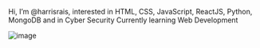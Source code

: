Hi, I’m @harrisrais, 
interested in HTML, CSS, JavaScript, ReactJS, Python, MongoDB and in Cyber Security
Currently learning Web Development

![image](https://github.com/harrisrais/harrisrais/assets/164673586/f16cdd8a-443b-49fc-b839-586abddb2819)
